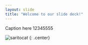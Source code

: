 ```yaml
---
layout: slide
title: "Welcome to our slide deck!"
---
```



Caption here 12345555

![saritocat](https://octodex.github.com/images/saritocat.png)
{: .center}
